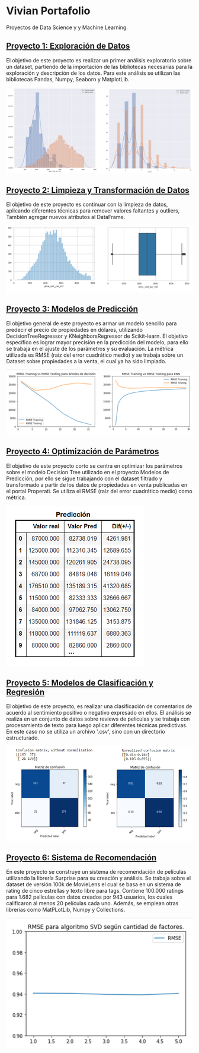 # Vivian Portafolio
Proyectos de Data Science y y Machine Learning.

## [Proyecto 1: Exploración de Datos](https://github.com/viviancaro/Exploracion-de-Datos)
El objetivo de este proyecto es realizar un primer análisis exploratorio sobre un dataset, partiendo de la importación de las bibliotecas necesarias para la exploración y descripción de los datos. Para este análisis se utilizan las bibliotecas Pandas, Numpy, Seaborn y MatplotLib.

![](Images/Image1.png)


## [Proyecto 2: Limpieza y Transformación de Datos](https://github.com/viviancaro/Limpieza-y-transformacion-de-datos)
El objetivo de este proyecto es continuar con la limpieza de datos, aplicando diferentes técnicas para remover valores faltantes y outliers, También agregar nuevos atributos al DataFrame.

![](Images/Image2.png)


## [Proyecto 3: Modelos de Predicción](https://github.com/viviancaro/Modelos-de-Prediccion)
El objetivo general de este proyecto es armar un modelo sencillo para predecir el precio de propiedades en dólares, utilizando DecisionTreeRegressor y KNeighborsRegressor de Scikit-learn. El objetivo específico es lograr mayor precisión en la predicción del modelo, para ello se trabaja en el ajuste de los parámetros y su evaluación. La métrica utilizada es RMSE (raíz del error cuadrático medio) y se trabaja sobre un Dataset sobre propiedades a la venta, el cual ya ha sido limpiado.

![](Images/Image3.png)

## [Proyecto 4: Optimización de Parámetros](https://github.com/viviancaro/Optimizacion-de-Parametros)
El objetivo de este proyecto corto se centra en optimizar los parámetros sobre el modelo Decision Tree utilizado en el proyecto Modelos de Predicción, por ello se sigue trabajando con el dataset filtrado y transformado a partir de los datos de propiedades en venta publicadas en el portal Properati. Se utiliza el RMSE (raíz del error cuadrático medio) como métrica.

![](Images/Image4.png)


## [Proyecto 5: Modelos de Clasificación y Regresión](https://github.com/viviancaro/Modelos-de-Clasificacion-y-Regresion)
El objetivo de este proyecto, es realizar una clasificación de comentarios de acuerdo al sentimiento positivo o negativo expresado en ellos. El análisis se realiza en un conjunto de datos sobre reviews de películas y se trabaja con procesamiento de texto para luego aplicar diferentes técnicas predictivas. En este caso no se utiliza un archivo '.csv', sino con un directorio estructurado.

![](Images/Image5.png)


## [Proyecto 6: Sistema de Recomendación](https://github.com/viviancaro/Sistema-de-Recomendacion)
En este proyecto se construye un sistema de recomendación de películas utilizando la librería Surprise para su creación y análisis. Se trabaja sobre el dataset de versión 100k de MovieLens el cual se basa en un sistema de rating de cinco estrellas y texto libre para tags. Contiene 100.000 ratings para 1.682 películas con datos creados por 943 usuarios, los cuales calificaron al menos 20 películas cada uno. Además, se emplean otras librerías como MatPLotLib, Numpy y Collections.

![](Images/Image6.png)
